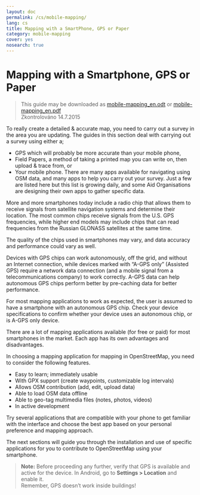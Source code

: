 ```yaml
---
layout: doc
permalink: /cs/mobile-mapping/
lang: cs
title: Mapping with a SmartPhone, GPS or Paper
category: mobile-mapping
cover: yes
nosearch: true
---
```


Mapping with a Smartphone, GPS or Paper
=============================

> This guide may be downloaded as [mobile-mapping_en.odt](/files/mobile-mapping_en.odt) or [mobile-mapping_en.pdf](/files/mobile-mapping_en.pdf)  
> Zkontrolováno 14.7.2015  

To really create a detailed & accurate map, you need to carry out a survey in the area you are updating. The guides in this section deal with  carrying out a survey using either a;  

- GPS  which will probably be more accurate than your mobile phone,  
- Field Papers, a method of taking a printed map you can write on, then upload & trace from, or  
- Your mobile phone. There are many apps available for navigating using OSM data, and many apps to help you carry out your survey. Just a few are listed here but this list is growing daily, and some Aid Organisations are designing their own apps to gather specific data.  

More and more smartphones today include a radio chip that allows them to receive signals from satellite navigation systems and determine their location. The most common chips receive signals from the U.S. GPS frequencies, while higher end models may include chips that can read frequencies from the Russian GLONASS satellites at the same time.  

The quality of the chips used in smartphones may vary, and data accuracy and performance could vary as well.  

Devices with GPS chips can work autonomously, off the grid, and without an Internet connection, while devices marked with “A-GPS only” (Assisted GPS) require a network data connection (and a mobile signal from a telecommunications company) to work correctly. A-GPS data can help autonomous GPS chips perform better by pre-caching data for better performance.  

For most mapping applications to work as expected, the user is assumed to have a smartphone with an autonomous GPS chip. Check your device specifications to confirm whether your device uses an autonomous chip, or is A-GPS only device.  

There are a lot of mapping applications available (for free or paid) for most smartphones in the market. Each app has its own advantages and disadvantages.  

In choosing a mapping application for mapping in OpenStreetMap, you need to consider the following features.  

- Easy to learn; immediately usable  
- With GPX support (create waypoints, customizable log intervals)  
- Allows OSM contribution (add, edit, upload data)  
- Able to load OSM data offline  
- Able to geo-tag multimedia files (notes, photos, videos)  
- In active development  

Try several applications that are compatible with your phone to get familiar with the interface and choose the best app based on your personal preference and mapping approach.

<!-- Commenting for now since tables doesn't look very nice!

Recommended Applications for Smartphones / PDAs
-----------------------------------------------------

| Application      | Usage  | Android  | Blackberry | iOS     | Windows |
| ---------------- | :----: | :------: | :--------: | :-----: | :-----: |
| Geopaparazzi     | m      | O        |            |         |         |
| GPS Essentials   | m      | O        |            |         |         |
| MapZen           | m:p    | O        |            | O       |         |
| Open GPS Tracker | m      | O        |            |         |         |
| OruxMaps         | m      | O        |            |         |         |
| OSMAnd           | m:n:p  | O        | O          | D       |         |
| OSMTracker       | m      | O        |            |         | O       |
| Vespucci         | m:f    | O        |            |         |         |

O - supported, D - under development, m - mapping, n - navigation, p - POI editor, f - full editor

 -->

The next sections will guide you through the installation and use of specific applications for you to contribute to OpenStreetMap using your smartphone.

> **Note:** Before proceeding any further, verify that GPS is available and active for the device. In Android, go to **Settings \> Location** and enable it.  
> Remember, GPS doesn’t work inside buildings!
